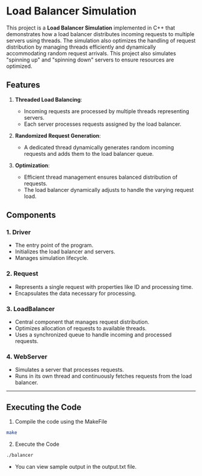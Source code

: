 # Load Balancer Simulation

This project is a **Load Balancer Simulation** implemented in C++ that demonstrates how a load balancer distributes incoming requests to multiple servers using threads. The simulation also optimizes the handling of request distribution by managing threads efficiently and dynamically accommodating random request arrivals. This project also simulates "spinning up" and "spinning down" servers to ensure resources are optimized. 

## Features

1. **Threaded Load Balancing**:
   - Incoming requests are processed by multiple threads representing servers.
   - Each server processes requests assigned by the load balancer.

2. **Randomized Request Generation**:
   - A dedicated thread dynamically generates random incoming requests and adds them to the load balancer queue.

3. **Optimization**:
   - Efficient thread management ensures balanced distribution of requests.
   - The load balancer dynamically adjusts to handle the varying request load.

## Components

### 1. **Driver**
   - The entry point of the program.
   - Initializes the load balancer and servers.
   - Manages simulation lifecycle.

### 2. **Request**
   - Represents a single request with properties like ID and processing time.
   - Encapsulates the data necessary for processing.

### 3. **LoadBalancer**
   - Central component that manages request distribution.
   - Optimizes allocation of requests to available threads.
   - Uses a synchronized queue to handle incoming and processed requests.

### 4. **WebServer**
   - Simulates a server that processes requests.
   - Runs in its own thread and continuously fetches requests from the load balancer.

---

## Executing the Code

1. Compile the code using the MakeFile

``` bash 
make 
```

2. Execute the Code

``` bash 
./balancer
```

* You can view sample output in the output.txt file.
